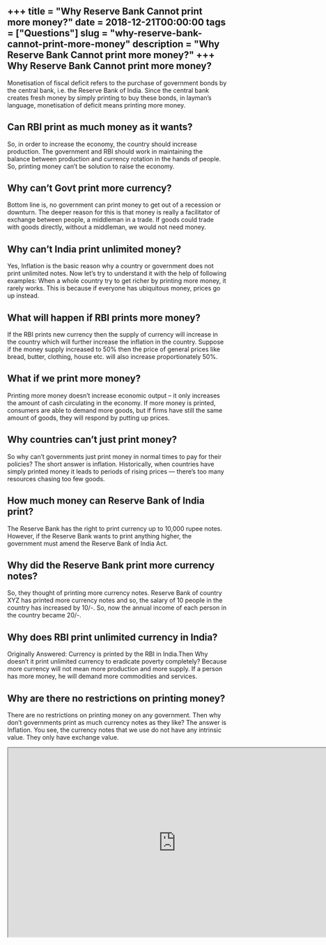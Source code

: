 +++
title = "Why Reserve Bank Cannot print more money?"
date = 2018-12-21T00:00:00
tags = ["Questions"]
slug = "why-reserve-bank-cannot-print-more-money"
description = "Why Reserve Bank Cannot print more money?"
+++
Why Reserve Bank Cannot print more money?
-----------------------------------------

Monetisation of fiscal deficit refers to the purchase of government bonds by the central bank, i.e. the Reserve Bank of India. Since the central bank creates fresh money by simply printing to buy these bonds, in layman’s language, monetisation of deficit means printing more money.

Can RBI print as much money as it wants?
----------------------------------------

So, in order to increase the economy, the country should increase production. The government and RBI should work in maintaining the balance between production and currency rotation in the hands of people. So, printing money can’t be solution to raise the economy.

Why can’t Govt print more currency?
-----------------------------------

Bottom line is, no government can print money to get out of a recession or downturn. The deeper reason for this is that money is really a facilitator of exchange between people, a middleman in a trade. If goods could trade with goods directly, without a middleman, we would not need money.

Why can’t India print unlimited money?
--------------------------------------

Yes, Inflation is the basic reason why a country or government does not print unlimited notes. Now let’s try to understand it with the help of following examples: When a whole country try to get richer by printing more money, it rarely works. This is because if everyone has ubiquitous money, prices go up instead.

What will happen if RBI prints more money?
------------------------------------------

If the RBI prints new currency then the supply of currency will increase in the country which will further increase the inflation in the country. Suppose if the money supply increased to 50% then the price of general prices like bread, butter, clothing, house etc. will also increase proportionately 50%.

What if we print more money?
----------------------------

Printing more money doesn’t increase economic output – it only increases the amount of cash circulating in the economy. If more money is printed, consumers are able to demand more goods, but if firms have still the same amount of goods, they will respond by putting up prices.

Why countries can’t just print money?
-------------------------------------

So why can’t governments just print money in normal times to pay for their policies? The short answer is inflation. Historically, when countries have simply printed money it leads to periods of rising prices — there’s too many resources chasing too few goods.

How much money can Reserve Bank of India print?
-----------------------------------------------

The Reserve Bank has the right to print currency up to 10,000 rupee notes. However, if the Reserve Bank wants to print anything higher, the government must amend the Reserve Bank of India Act.

Why did the Reserve Bank print more currency notes?
---------------------------------------------------

So, they thought of printing more currency notes. Reserve Bank of country XYZ has printed more currency notes and so, the salary of 10 people in the country has increased by 10/-. So, now the annual income of each person in the country became 20/-.

Why does RBI print unlimited currency in India?
-----------------------------------------------

Originally Answered: Currency is printed by the RBI in India.Then Why doesn’t it print unlimited currency to eradicate poverty completely? Because more currency will not mean more production and more supply. If a person has more money, he will demand more commodities and services.

Why are there no restrictions on printing money?
------------------------------------------------

There are no restrictions on printing money on any government. Then why don’t governments print as much currency notes as they like? The answer is Inflation. You see, the currency notes that we use do not have any intrinsic value. They only have exchange value.

<iframe allow="accelerometer; autoplay; clipboard-write; encrypted-media; gyroscope; picture-in-picture" allowfullscreen="" class="__youtube_prefs__  epyt-is-override  no-lazyload" data-no-lazy="1" data-origheight="433" data-origwidth="770" data-skipgform_ajax_framebjll="" height="433" id="_ytid_35196" loading="lazy" src="https://www.youtube.com/embed/SXZBVzgOR48?enablejsapi=1&autoplay=0&cc_load_policy=0&cc_lang_pref=&iv_load_policy=1&loop=0&modestbranding=0&rel=1&fs=1&playsinline=0&autohide=2&theme=dark&color=red&controls=1&" title="YouTube player" width="770"></iframe>